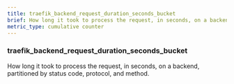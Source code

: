 ```yaml
---
title: traefik_backend_request_duration_seconds_bucket
brief: How long it took to process the request, in seconds, on a backend, partitioned by status code, protocol, and method.
metric_type: cumulative counter
---
```

### traefik_backend_request_duration_seconds_bucket

How long it took to process the request, in seconds, on a backend, partitioned by status code, protocol, and method.
